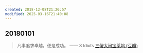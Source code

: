 ```yaml
---
created: 2018-12-08T21:26:57
modified: 2025-03-16T21:40:08
---
```


## 20180101

> 凡事追求卓越，便是成功。
  —— 3 Idiots [三傻大闹宝莱坞 (豆瓣)](https://movie.douban.com/subject/3793023/)

